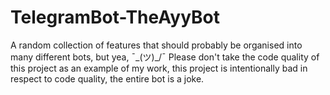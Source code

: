 # TelegramBot-TheAyyBot
A random collection of features that should probably be organised into many different bots, but yea, ¯\_(ツ)_/¯
Please don't take the code quality of this project as an example of my work, this project is intentionally bad in respect to code quality, the entire bot is a joke.
